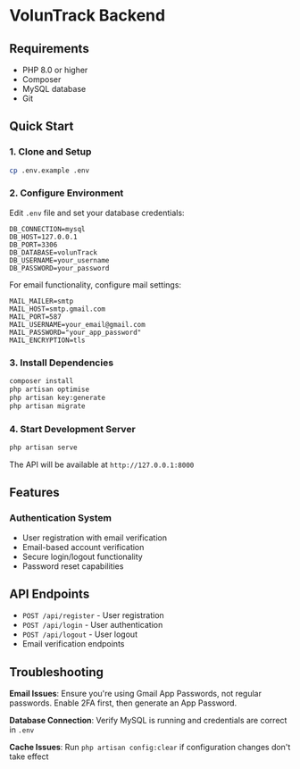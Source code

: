 # VolunTrack Backend


## Requirements

- PHP 8.0 or higher
- Composer
- MySQL database
- Git

## Quick Start

### 1. Clone and Setup
```bash
cp .env.example .env
```

### 2. Configure Environment
Edit `.env` file and set your database credentials:
```
DB_CONNECTION=mysql
DB_HOST=127.0.0.1
DB_PORT=3306
DB_DATABASE=volunTrack
DB_USERNAME=your_username
DB_PASSWORD=your_password
```

For email functionality, configure mail settings:
```
MAIL_MAILER=smtp
MAIL_HOST=smtp.gmail.com
MAIL_PORT=587
MAIL_USERNAME=your_email@gmail.com
MAIL_PASSWORD="your_app_password"
MAIL_ENCRYPTION=tls
```

### 3. Install Dependencies
```bash
composer install
php artisan optimise
php artisan key:generate
php artisan migrate
```

### 4. Start Development Server
```bash
php artisan serve
```

The API will be available at `http://127.0.0.1:8000`

## Features

### Authentication System
- User registration with email verification
- Email-based account verification
- Secure login/logout functionality
- Password reset capabilities


## API Endpoints

- `POST /api/register` - User registration
- `POST /api/login` - User authentication
- `POST /api/logout` - User logout
- Email verification endpoints

## Troubleshooting

**Email Issues**: Ensure you're using Gmail App Passwords, not regular passwords. Enable 2FA first, then generate an App Password.

**Database Connection**: Verify MySQL is running and credentials are correct in `.env`

**Cache Issues**: Run `php artisan config:clear` if configuration changes don't take effect


